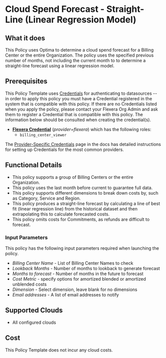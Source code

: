 # Cloud Spend Forecast - Straight-Line (Linear Regression Model)

## What it does

This Policy uses Optima to determine a cloud spend forecast for a Billing Center or the entire Organization. The policy uses the specified previous number of months, not including the current month to to determine a straight-line forecast using a linear regression model.

## Prerequisites

This Policy Template uses [Credentials](https://docs.flexera.com/flexera/EN/Automation/ManagingCredentialsExternal.htm) for authenticating to datasources -- in order to apply this policy you must have a Credential registered in the system that is compatible with this policy. If there are no Credentials listed when you apply the policy, please contact your Flexera Org Admin and ask them to register a Credential that is compatible with this policy. The information below should be consulted when creating the credential(s).

- [**Flexera Credential**](https://docs.flexera.com/flexera/EN/Automation/ProviderCredentials.htm) (*provider=flexera*) which has the following roles:
  - `billing_center_viewer`

The [Provider-Specific Credentials](https://docs.flexera.com/flexera/EN/Automation/ProviderCredentials.htm) page in the docs has detailed instructions for setting up Credentials for the most common providers.

## Functional Details

- This policy supports a group of Billing Centers or the entire Organization.
- This policy uses the last month before current to guarantee full data.
- This policy supports different dimensions to break down costs by, such as Category, Service and Region.
- This policy produces a straight-line forecast by calculating a line of best fit (linear regression line) from the historical dataset and then extrapolating this to calculate forecasted costs.
- This policy omits costs for Commitments, as refunds are difficult to forecast.

### Input Parameters

This policy has the following input parameters required when launching the policy.

- *Billing Center Name* - List of Billing Center Names to check
- *Lookback Months* - Number of months to lookback to generate forecast
- *Months to forecast* - Number of months in the future to forecast
- *Cost Metric* - specify options for amortized blended or amortized unblended costs
- *Dimension* - Select dimension, leave blank for no dimensions
- *Email addresses* - A list of email addresses to notify

## Supported Clouds

- All configured clouds

## Cost

This Policy Template does not incur any cloud costs.
